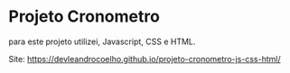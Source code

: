 # Projeto Cronometro
para este projeto utilizei, Javascript, CSS e HTML.

Site: https://devleandrocoelho.github.io/projeto-cronometro-js-css-html/
